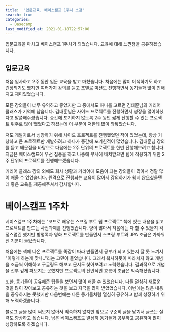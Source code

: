 ```yaml
---
title:  "입문교육, 베이스캠프 1주차 소감"
search: true
categories: 
  - Basecamp
last_modified_at: 2021-01-18T22:57:00
---
```

입문교육을 마치고 베이스캠프 1주차가 되었습니다. 교육에 대해 느낀점을 공유하겠습니다.

## 입문교육

처음 입사하고 2주 동안 입문 교육을 받고 마쳤습니다. 처음에는 많이 어색하기도 하고 긴장되기도 했지만
여러가지 강의를 듣고 조별로 미션도 진행하면서 동기들과 많이 친해지고 재미있었습니다.

모든 강의들이 너무 유익하고 좋았지만 그 중에서도 하나를 고르면 김태훈님의 커리어 클래스가 기억에 남습니다.
김태훈님은 사이드 프로젝트를 진행하면서 성장을 많이하셨다고 말씀해주셨습니다.
중간에 포기하지 않도록 2주 동안 짧게 진행할 수 있는 프로젝트 위주로 많이 했었다고 하셨는데 이 부분이 저한테 많이 와닿았습니다.

저도 개발자로서 성장하기 위해 사이드 프로젝트를 진행했었던 적이 있었는데, 항상 거창하고 큰 프로젝트만 개발하려고 하다가
중간에 포기한적이 많았습니다. 김태훈님 강의를 듣고 배운점을 바탕으로 다음에는 2주 단위의 프로젝트를 한번 진행해보려고 합니다.
지금은 베이스캠프에 우선 집중을 하고 나중에 부서에 배치받으면 팀에 적응하기 위한 2주 단위의 프로젝트를 진행해보겠습니다.

커리어 클래스 강의 외에도 회사 생활과 커리어에 도움이 되는 강의들이 많아서 정말 많이 배울 수 있었습니다.
원격으로 진행되는 교육이 많아서 강의하기가 쉽지 않으셨을텐데 좋은 교육을 제공해주셔서 감사합니다.

# 베이스캠프 1주차

베이스캠프 1주차에는 "코드로 배우는 스프링 부트 웹 프로젝트" 책에 있는 내용을 읽고 프로젝트를 만드는 사전과제를 진행했습니다.
양이 많아서 처음에는 다 할 수 있을지 걱정스럽긴 했지만 방명록과 영화 프로젝트를 만들면서 스프링 부트와 JPA 조금은 가까워진 기분이 들었습니다.

처음에는 책에 나온 프로젝트를 똑같이 따라 만들면서 공부가 되고 있는지 잘 못 느껴서 "이렇게 하는게 맞나.."라는 고민이 들었습니다.
그래서 복사하듯이 따라치지 않고 개념을 조금씩 이해하고 구글링도 해보고 문서도 찾아보려고 노력했습니다.
결과적으로 개념을 전부 깊게 파보지는 못했지만 프로젝트의 전반적인 흐름이 조금은 익숙해졌습니다.

또한, 동기들이 공유해준 팁들을 보면서 많이 배울 수 있었습니다. 다들 열심히 새로운 것을 많이 찾아보고 공유하는 것을 보고 자극을 많이 받았었습니다.
이번에는 많은 내용을 공유하지는 못했지만 다음번에는 다른 동기들처럼 열심히 공유하고 함께 성장하기 위해 노력하겠습니다.

블로그 글을 많이 써보지 않아서 익숙하지 않지만 앞으로 꾸준히 글을 남겨서 글쓰는 실력도 향상하고 싶습니다.
남은 베이스캠프도 열심히 동기들과 공부하고 공유하며 많이 성장하도록 하겠습니다.